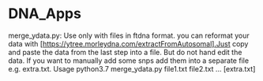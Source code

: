 # DNA_Apps

merge_ydata.py:
Use only with files in ftdna format.
you can reformat your data with [https://ytree.morleydna.com/extractFromAutosomal].Just copy and paste the data from the last step into a file.
But do not hand edit the data.
If you want to manually add some snps add them into a separate file e.g. extra.txt.
Usage python3.7 merge_ydata.py file1.txt file2.txt ... [extra.txt]
